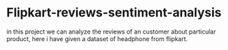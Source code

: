 # Flipkart-reviews-sentiment-analysis
in this project we can analyze the reviews of an customer about particular product, here i have given a dataset of headphone from flipkart.
